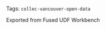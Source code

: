 <!--fused:tags-->
Tags: `collec-vancouver-open-data`

<!--fused:readme-->
Exported from Fused UDF Workbench

